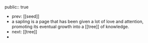 public:: true
- prev: [[seed]]
- a sapling is a page that has been given a lot of love and attention, promoting its eventual growth into a [[tree]] of knowledge.
- next: [[tree]]
-